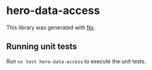 # hero-data-access

This library was generated with [Nx](https://nx.dev).

## Running unit tests

Run `nx test hero-data-access` to execute the unit tests.
